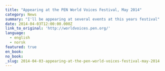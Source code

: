 ```yaml
---
title: "Appearing at the PEN World Voices Festival, May 2014"
category: News
summary: "I'll be appearing at several events at this years festival"
date: 2014-04-03T12:00:00.000Z
link_to_original: 'http://worldvoices.pen.org/'
language:
  - english
  - norsk
featured: true
en_book:
no_book:
_slug: 2014-04-03-appearing-at-the-pen-world-voices-festival-may-2014
---
```


